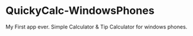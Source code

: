 QuickyCalc-WindowsPhones
========================

My First app ever. Simple Calculator &amp; Tip Calculator for windows phones.
